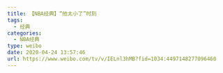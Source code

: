 ```yaml
---
title: 【NBA经典】“他太小了”时刻
tags:
  - 经典
categories:
  - NBA经典
type: weibo
date: 2020-04-24 13:57:46
url: https://www.weibo.com/tv/v/IELnl3hMB?fid=1034:4497148277096460
---
```


<!-- more -->